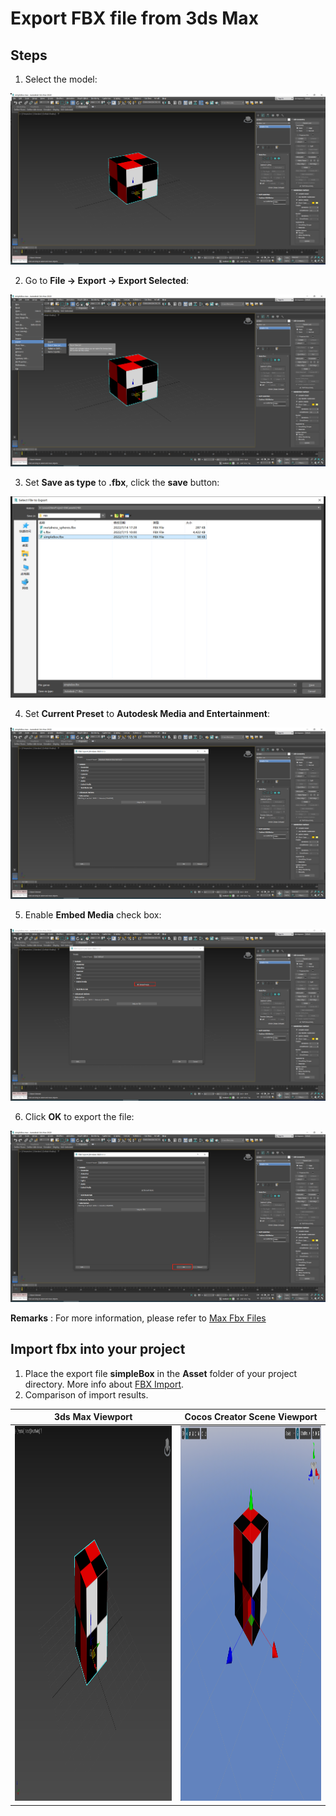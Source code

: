 # Export FBX file from 3ds Max

## Steps

1. Select the model:

  ![Select the model ](./max/01-select-mesh.png)

2. Go to **File -> Export -> Export Selected**:

  ![Export Selected](./max/02-export-selected.png)

3. Set **Save as type** to **.fbx**, click the **save** button:

  ![Name the file](./max/03-export-file-name.png)
  
4. Set **Current Preset** to **Autodesk Media and Entertainment**:

  ![Export Preset](./max/04-export-preset-selection.png)
  
5. Enable **Embed Media** check box:

  ![Enable Embed Media](./max/05-embed-media.png)
  
6. Click **OK** to export the file:
  
  ![Export file](./max/06-export-file.png)
  
**Remarks** : For more information, please refer to [Max Fbx Files](https://help.autodesk.com/view/3DSMAX/2022/ENU/?guid=GUID-26E80277-1645-4C4E-A6B2-44399376490F)

## Import fbx into your project

1. Place the export file **simpleBox** in the **Asset** folder of your project directory. More info about [FBX Import](mesh.md).
2. Comparison of import results.

| 3ds Max Viewport                                                            | Cocos Creator Scene Viewport                                                  |
|-----------------------------------------------------------------------------|-------------------------------------------------------------------------------|
| <img height="600" src="./max/07-1-max-viewport.png"/> | <img height="600" src="./max/07-2-cocos-viewport.png"/> |
